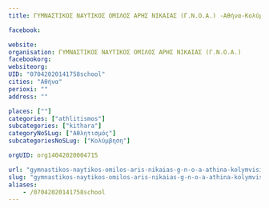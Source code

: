 ```yaml
---
title: ΓΥΜΝΑΣΤΙΚΟΣ ΝΑΥΤΙΚΟΣ ΟΜΙΛΟΣ ΑΡΗΣ ΝΙΚΑΙΑΣ (Γ.Ν.Ο.Α.) -Αθήνα-Κολύμβηση

facebook:

website:
organisation: ΓΥΜΝΑΣΤΙΚΟΣ ΝΑΥΤΙΚΟΣ ΟΜΙΛΟΣ ΑΡΗΣ ΝΙΚΑΙΑΣ (Γ.Ν.Ο.Α.) 
facebookorg:
websiteorg:
UID: "07042020141758school"
cities: "Αθήνα"
perioxi: ""
address: ""

places: [""]
categories: ["athlitismos"]
subcategories: ["kithara"]
categoryNoSLug: ["Αθλητισμός"]
subcategoriesNoSLug: ["Κολύμβηση"]

orgUID: org14042020004715

url: "gymnastikos-naytikos-omilos-aris-nikaias-g-n-o-a-athina-kolymvisi/athina//"
slug: "gymnastikos-naytikos-omilos-aris-nikaias-g-n-o-a-athina-kolymvisi"
aliases:
    - /07042020141758school
---
```





